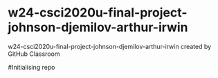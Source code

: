 # w24-csci2020u-final-project-johnson-djemilov-arthur-irwin
w24-csci2020u-final-project-johnson-djemilov-arthur-irwin created by GitHub Classroom

#Initialising repo
